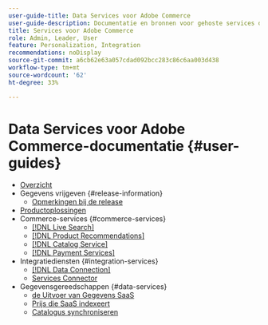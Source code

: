 ```yaml
---
user-guide-title: Data Services voor Adobe Commerce
user-guide-description: Documentatie en bronnen voor gehoste services die uitgebreide mogelijkheden bieden voor Adobe Commerce en Magento Open Source.
title: Services voor Adobe Commerce
role: Admin, Leader, User
feature: Personalization, Integration
recommendations: noDisplay
source-git-commit: a6cb62e63a057cdad092bcc283c86c6aa003d438
workflow-type: tm+mt
source-wordcount: '62'
ht-degree: 33%

---
```


# Data Services voor Adobe Commerce-documentatie {#user-guides}

- [Overzicht](home.md)
- Gegevens vrijgeven {#release-information}
   - [Opmerkingen bij de release](/help/landing/release-notes-all.md)
- [Productoplossingen](product-solutions.md)
- Commerce-services {#commerce-services}
   - [[!DNL Live Search]](https://experienceleague.adobe.com/docs/commerce/live-search/overview.html?lang=nl-NL)
   - [[!DNL Product Recommendations]](https://experienceleague.adobe.com/docs/commerce/product-recommendations/guide-overview.html?lang=nl-NL)
   - [[!DNL Catalog Service]](https://experienceleague.adobe.com/docs/commerce/catalog-service/guide-overview.html?lang=nl-NL)
   - [[!DNL Payment Services]](https://experienceleague.adobe.com/docs/commerce/payment-services/guide-overview.html?lang=nl-NL)
- Integratiediensten {#integration-services}
   - [[!DNL Data Connection]](https://experienceleague.adobe.com/docs/commerce/data-connection/overview.html?lang=nl-NL)
   - [Services Connector](/help/landing/saas.md)
- Gegevensgereedschappen {#data-services}
   - [ de Uitvoer van Gegevens SaaS ](https://experienceleague.adobe.com/docs/commerce/saas-data-export/overview.html?lang=nl-NL)
   - [ Prijs die SaaS  indexeert](https://experienceleague.adobe.com/docs/commerce/price-indexer/price-indexing.html?lang=nl-NL)
   - [Catalogus synchroniseren](/help/landing/catalog-sync.md)






